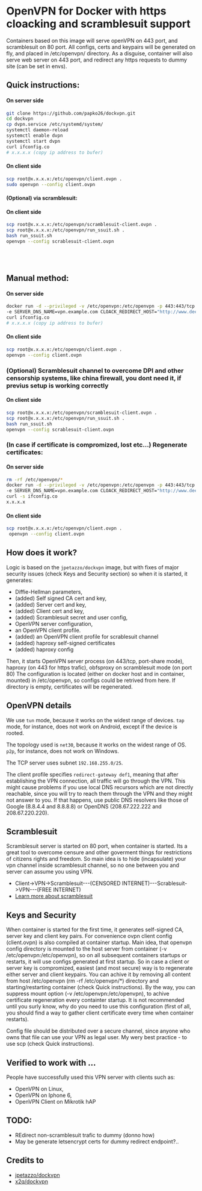 # OpenVPN for Docker with https cloacking and scramblesuit support

Containers based on this image will serve openVPN on 443 port, and scramblesuit on 80 port.
All configs, certs and keypairs will be generated on fly, and placed in /etc/openvpn/ directory.
As a disguise, container will also serve web server on 443 port, and redirect any https requests to dummy site (can be set in envs).

## Quick instructions:

#### On server side
```bash
git clone https://github.com/papko26/dockvpn.git
cd dockvpn
cp dvpn.service /etc/systemd/system/
systemctl daemon-reload
systemctl enable dvpn
systemctl start dvpn
curl ifconfig.co
# x.x.x.x (copy ip address to bufer)
```

#### On client side
```bash
scp root@x.x.x.x:/etc/openvpn/client.ovpn .
sudo openvpn --config client.ovpn
```
#### (Optional) via scramblesuit:
#### On client side
```bash
scp root@x.x.x.x:/etc/openvpn/scramblesuit-client.ovpn .
scp root@x.x.x.x:/etc/openvpn/run_ssuit.sh .
bash run_ssuit.sh
openvpn --config scrablesuit-client.ovpn
```

<br />
<br />

## Manual method:
#### On server side
```bash
docker run -d --privileged -v /etc/openvpn:/etc/openvpn -p 443:443/tcp -p80:80  papko26/dockvpn \
-e SERVER_DNS_NAME=vpn.example.com CLOACK_REDIRECT_HOST="http://www.deere.com"
curl ifconfig.co
# x.x.x.x (copy ip address to bufer)
```
#### On client side
```bash
scp root@x.x.x.x:/etc/openvpn/client.ovpn .
openvpn --config client.ovpn
```

### (Optional) Scramblesuit channel to overcome DPI and other censorship systems, like china firewall, you dont need it, if previus setup is working correctly
#### On client side
```bash
scp root@x.x.x.x:/etc/openvpn/scramblesuit-client.ovpn .
scp root@x.x.x.x:/etc/openvpn/run_ssuit.sh .
bash run_ssuit.sh
openvpn --config scrablesuit-client.ovpn
```

### (In case if certificate is compromized, lost etc...) Regenerate certificates:
#### On server side
```bash
rm -rf /etc/openvpn/*
docker run -d --privileged -v /etc/openvpn:/etc/openvpn -p 443:443/tcp -p80:80  papko26/dockvpn \
-e SERVER_DNS_NAME=vpn.example.com CLOACK_REDIRECT_HOST="http://www.deere.com"
curl -s ifconfig.co
x.x.x.x
```
#### On client side
```bash
scp root@x.x.x.x:/etc/openvpn/client.ovpn .
 openvpn --config client.ovpn
```

## How does it work?

Logic is based on the `jpetazzo/dockvpn` image, but with fixes of major security issues (check Keys and Security section) so when it is started, it generates:

- Diffie-Hellman parameters,
- (added) Self signed CA cert and key,
- (added) Server cert and key,
- (added) Client cert and key,
- (added) Scramblesuit secret and user config,
- OpenVPN server configuration,
- an OpenVPN client profile.
- (added) an OpenVPN client profile for scrablesuit channel
- (added) haproxy self-signed certificates
- (added) haproxy config


Then, it starts OpenVPN server process (on 443/tcp, port-share mode), haproxy (on 443 for https trafic), obfsproxy on scramblesuit mode (on port 80)
The configuration is located (either on docker host and in container, mounted) in /etc/openvpn, so configs could be retrived from here. If directory is empty, certificates will be regenerated.

## OpenVPN details

We use `tun` mode, because it works on the widest range of devices.
`tap` mode, for instance, does not work on Android, except if the device
is rooted.

The topology used is `net30`, because it works on the widest range of OS.
`p2p`, for instance, does not work on Windows.

The TCP server uses subnet `192.168.255.0/25`.

The client profile specifies `redirect-gateway def1`, meaning that after
establishing the VPN connection, all traffic will go through the VPN.
This might cause problems if you use local DNS recursors which are not
directly reachable, since you will try to reach them through the VPN
and they might not answer to you. If that happens, use public DNS
resolvers like those of Google (8.8.4.4 and 8.8.8.8) or OpenDNS
(208.67.222.222 and 208.67.220.220).

## Scramblesuit
Scramblesuit server is started on 80 port, when container is started. Its a great tool to overcome censure and other goverment things for restrictions of citizens rights and freedom.
So main idea is to hide (incapsulate) your vpn channel inside scramblesuit channel, so no one between you and server can assume you using VPN.
- Client->VPN->Scramblesuit---(CENSORED INTERNET)---Scrablesuit->VPN---(FREE INTERNET)
- [Learn more about scramblesuit](https://www.cs.kau.se/philwint/scramblesuit/)

## Keys and Security

When container is started for the first time, it generates self-signed CA, server key and client key pairs. For convenience ovpn client config (client.ovpn) is also compiled at container startup. Main idea, that openvpn config directory is mounted to the host server from container (-v /etc/openvpn:/etc/openvpn), so on all subsequent containers startups or restarts, it will use configs generated at first startup. So in case a client or server key is compromized, easiest (and most secure) way is to regenerate either server and client keypairs. You can achive it by removing all content from host /etc/openvpn (rm -rf /etc/openvpn/*) directory and starting/restarting container (check Quick instructions).
By the way, you can suppress mount option (-v /etc/openvpn:/etc/openvpn), to achive certificate regeneration every containter startup. It is not recommended until you surly know, why do you need to use this configuration (first of all, you should find a way to gather client certificate every time when container restarts).

Config file should be distributed over a secure channel, since anyone who owns that file can use your VPN as legal user. My wery best practice - to use scp (check Quick instructions).

## Verified to work with ...

People have successfully used this VPN server with clients such as:

- OpenVPN on Linux,
- OpenVPN on Iphone 6,
- OpenVPN Client on Mikrotik hAP

## TODO:
- REdirect non-scramblesuit trafic to dummy (donno how)
- May be generate letsencrypt certs for dummy redirect endpoint?..


## Credits to 
- [jpetazzo/dockvpn](https://github.com/jpetazzo/dockvpn)
- [x2q/dockvpn](https://github.com/x2q/dockvpn)

